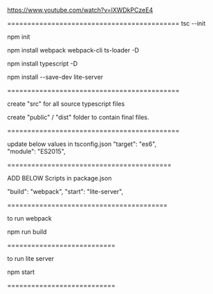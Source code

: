https://www.youtube.com/watch?v=lXWDkPCzeE4

===========================================
tsc --init


npm init


npm install webpack webpack-cli ts-loader -D


npm install typescript -D

npm install --save-dev lite-server

===========================================

create "src" for all source typescript files

create "public" / "dist" folder to contain final files.

===========================================

update below values in tsconfig.json
"target": "es6",                          
"module": "ES2015",

=========================================

ADD BELOW Scripts in package.json

"build": "webpack",
"start": "lite-server",

========================================

to run webpack

npm run build

===========================

to run lite server

npm start

===========================
